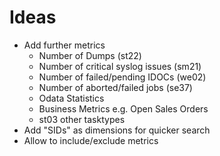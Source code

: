 # Ideas

- Add further metrics
  - Number of Dumps (st22)
  - Number of critical syslog issues (sm21)
  - Number of failed/pending IDOCs (we02)
  - Number of aborted/failed jobs (se37)
  - Odata Statistics
  - Business Metrics e.g. Open Sales Orders
  - st03 other tasktypes
- Add "SIDs" as dimensions for quicker search
- Allow to include/exclude metrics